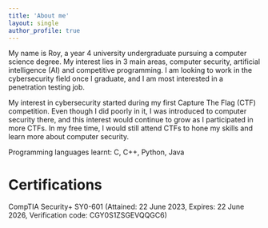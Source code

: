 ```yaml
---
title: 'About me'
layout: single
author_profile: true
---
```

My name is Roy, a year 4 university undergraduate pursuing a computer science degree. My interest lies in 3 main areas, computer security, artificial intelligence (AI) and competitive programming. I am looking to work in the cybersecurity field once I graduate, and I am most interested in a penetration testing job.

My interest in cybersecurity started during my first Capture The Flag (CTF) competition. Even though I did poorly in it, I was introduced to computer security there, and this interest would continue to grow as I participated in more CTFs. In my free time, I would still attend CTFs to hone my skills and learn more about computer security.

Programming languages learnt: C, C++, Python, Java

# Certifications
CompTIA Security+ SY0-601 (Attained: 22 June 2023, Expires: 22 June 2026, Verification code: CGY0S1ZSGEVQQGC6)
